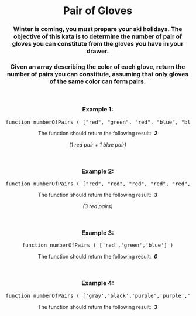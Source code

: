 <div align = 'center'>

# Pair of Gloves

</div>

<div align = 'center'>

<h3>Winter is coming, you must prepare your ski holidays. The objective of this kata is to determine the number of pair of gloves you can constitute from the gloves you have in your drawer.</h3>

<h3>Given an array describing the color of each glove, return the number of pairs you can constitute, assuming that only gloves of the same color can form pairs.</h3>

<br>

<h3>Example 1:</h3>

<pre>function numberOfPairs&nbsp;(&nbsp;["red", "green", "red", "blue", "blue"]&nbsp;)</pre>

<p>The function should return the following result: &nbsp;<strong><em>2</em></strong></p>
<em><p>(1 red pair + 1 blue pair)</p></em>

<br>

<h3>Example 2:</h3>

<pre>function numberOfPairs&nbsp;(&nbsp;["red", "red", "red", "red", "red", "red"]&nbsp;)</pre>

<p>The function should return the following result: &nbsp;<strong><em>3</em></strong></p>
<em><p>(3 red pairs)</p></em>

<br>

<h3>Example 3:</h3>

<pre>function numberOfPairs&nbsp;(&nbsp;['red','green','blue']&nbsp;)</pre>

<p>The function should return the following result: &nbsp;<strong><em>0</em></strong></p>

<br>

<h3>Example 4:</h3>

<pre>function numberOfPairs&nbsp;(&nbsp;['gray','black','purple','purple','gray','black']&nbsp;)</pre>

<p>The function should return the following result: &nbsp;<strong><em>3</em></strong></p>

</div>

